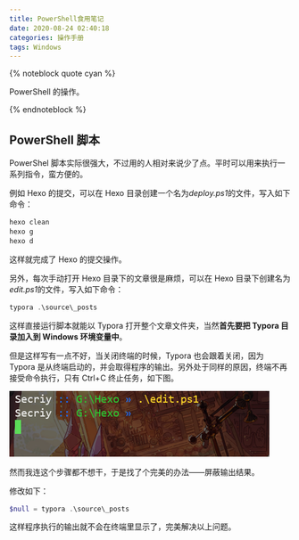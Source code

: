 ```yaml
---
title: PowerShell食用笔记
date: 2020-08-24 02:40:18
categories: 操作手册
tags: Windows
---
```


{% noteblock quote cyan %}

PowerShell 的操作。

{% endnoteblock %}

<!-- more -->

## PowerShell 脚本

PowerShel 脚本实际很强大，不过用的人相对来说少了点。平时可以用来执行一系列指令，蛮方便的。

例如 Hexo 的提交，可以在 Hexo 目录创建一个名为*deploy.ps1*的文件，写入如下命令：

```powershell
hexo clean
hexo g
hexo d
```

这样就完成了 Hexo 的提交操作。

另外，每次手动打开 Hexo 目录下的文章很是麻烦，可以在 Hexo 目录下创建名为*edit.ps1*的文件，写入如下命令：

```powershell
typora .\source\_posts
```

这样直接运行脚本就能以 Typora 打开整个文章文件夹，当然**首先要把 Typora 目录加入到 Windows 环境变量中**。

但是这样写有一点不好，当关闭终端的时候，Typora 也会跟着关闭，因为 Typora 是从终端启动的，并会取得程序的输出。另外处于同样的原因，终端不再接受命令执行，只有 Ctrl+C 终止任务，如下图。

![image-20200824025602301](PowerShell食用笔记/image-20200824025602301.png)

然而我连这个步骤都不想干，于是找了个完美的办法——屏蔽输出结果。

修改如下：

```powershell
$null = typora .\source\_posts
```

这样程序执行的输出就不会在终端里显示了，完美解决以上问题。
